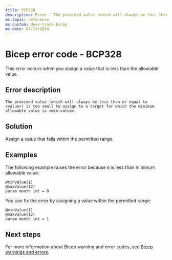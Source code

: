```yaml
---
title: BCP328
description: Error - The provided value (which will always be less than or equal to <value>) is too small to assign to a target for which the minimum allowable value is <min-value>.
ms.topic: reference
ms.custom: devx-track-bicep
ms.date: 07/12/2024
---
```


# Bicep error code - BCP328

This error occurs when you assign a value that is less than the allowable value.

## Error description

`The provided value (which will always be less than or equal to <value>) is too small to assign to a target for which the minimum allowable value is <min-value>.`

## Solution

Assign a value that falls within the permitted range.

## Examples

The following example raises the error because `0` is less than minimum allowable value:

```bicep
@minValue(1)
@maxValue(12)
param month int = 0

```

You can fix the error by assigning a value within the permitted range:

```bicep
@minValue(1)
@maxValue(12)
param month int = 1
```

## Next steps

For more information about Bicep warning and error codes, see [Bicep warnings and errors](./bicep-error-codes.md).